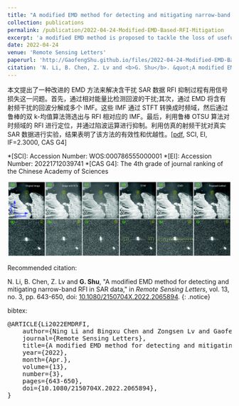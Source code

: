 ```yaml
---
title: "A modified EMD method for detecting and mitigating narrow-band RFI in SAR data"
collection: publications
permalink: /publication/2022-04-24-Modified-EMD-Based-RFI-Mitigation
excerpt: 'a modified EMD method is proposed to tackle the loss of useful signals while mitigating RFI via traditional EMD-based method.'
date: 2022-04-24
venue: 'Remote Sensing Letters'
paperurl: 'http://GaofengShu.github.io/files/2022-04-24-Modified-EMD-Based-RFI-Mitigation.pdf'
citation: 'N. Li, B. Chen, Z. Lv and <b>G. Shu</b>. &quot;A modified EMD method for detecting and mitigating narrow-band RFI in SAR data&quot;. <i>Remote Sensing Letters</i>. 2022, 13(3):643-650.'
---
```

本文提出了一种改进的 EMD 方法来解决含干扰 SAR 数据 RFI 抑制过程有用信号损失这一问题。首先，通过相对能量比检测回波的干扰;其次，通过 EMD 将含有射频干扰的回波分解成多个 IMF。这些 IMF 通过 STFT 转换成时频域，然后通过鲁棒的双 k-均值算法筛选出与 RFI 相对应的 IMF。最后，利用鲁棒 OTSU 算法对时频域的 RFI 进行定位，并通过陷波运算进行抑制。利用仿真的射频干扰对真实 SAR 数据进行实验，结果表明了该方法的有效性和优越性。\[[pdf](http://GaofengShu.github.io/files/2022-04-24-Modified-EMD-Based-RFI-Mitigation.pdf), SCI, EI, IF=2.3000, CAS G4\]

*[SCI]: Accession Number: WOS:000786555000001
*[EI]: Accession Number: 20221712039741
*[CAS G4]: The 4th grade of journal ranking of the Chinese Academy of Sciences

<img src='/images/pubsImages/EMDBasedRFISuppresion.png'>

Recommended citation:

N. Li, B. Chen, Z. Lv and **G. Shu**, "A modified EMD method for detecting and mitigating narrow-band RFI in SAR data," in *Remote Sensing Letters*, vol. 13, no. 3, pp. 643-650, doi: [10.1080/2150704X.2022.2065894](https://doi.org/10.1080/2150704X.2022.2065894).
{: .notice}

bibtex: 
<pre>
@ARTICLE{Li2022EMDRFI,
	author={Ning Li and Bingxu Chen and Zongsen Lv and Gaofeng Shu},
	journal={Remote Sensing Letters},
	title={A modified EMD method for detecting and mitigating narrow-band RFI in SAR data},
	year={2022},
	month={Apr.},
	volume={13},
	number={3},
	pages={643-650},
	doi={10.1080/2150704X.2022.2065894},
}
</pre>

